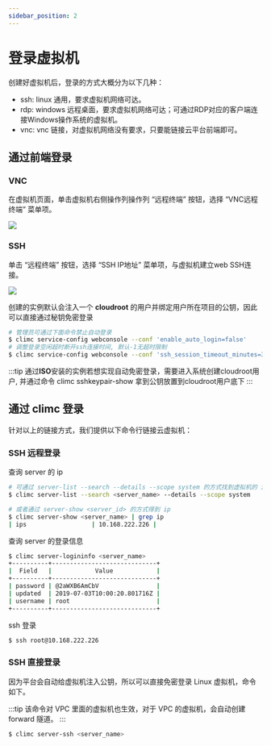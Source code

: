 ```yaml
---
sidebar_position: 2
---
```


# 登录虚拟机

创建好虚拟机后，登录的方式大概分为以下几种：

- ssh: linux 通用，要求虚拟机网络可达。
- rdp: windows 远程桌面，要求虚拟机网络可达；可通过RDP对应的客户端连接Windows操作系统的虚拟机。
- vnc: vnc 链接，对虚拟机网络没有要求，只要能链接云平台前端即可。

## 通过前端登录

### VNC

在虚拟机页面，单击虚拟机右侧操作列操作列 “远程终端” 按钮，选择 “VNC远程终端” 菜单项。

![](./images/webvnc.png)

### SSH

单击 “远程终端” 按钮，选择 “SSH IP地址” 菜单项，与虚拟机建立web SSH连接。


![](./images/webssh.png)

创建的实例默认会注入一个 **cloudroot** 的用户并绑定用户所在项目的公钥，因此可以直接通过秘钥免密登录

```bash
# 管理员可通过下面命令禁止自动登录
$ climc service-config webconsole --conf 'enable_auto_login=false'
# 调整登录空闲超时断开ssh连接时间, 默认-1无超时限制
$ climc service-config webconsole --conf 'ssh_session_timeout_minutes=30'
```

:::tip
通过**ISO**安装的实例若想实现自动免密登录，需要进入系统创建cloudroot用户, 并通过命令 climc sshkeypair-show 拿到公钥放置到cloudroot用户底下
:::


## 通过 climc 登录

针对以上的链接方式，我们提供以下命令行链接云虚拟机：

### SSH 远程登录

查询 server 的 ip

```bash
# 可通过 server-list --search --details --scope system 的方式找到虚拟机的 ip
$ climc server-list --search <server_name> --details --scope system

# 或者通过 server-show <server_id> 的方式得到 ip
$ climc server-show <server_name> | grep ip
| ips                  | 10.168.222.226 |
```

查询 server 的登录信息

```bash
$ climc server-logininfo <server_name>
+----------+-----------------------------+
|  Field   |            Value            |
+----------+-----------------------------+
| password | @2aWXB6AmCbV                |
| updated  | 2019-07-03T10:00:20.801716Z |
| username | root                        |
+----------+-----------------------------+
```

ssh 登录

```bash
$ ssh root@10.168.222.226
```

### SSH 直接登录

因为平台会自动给虚拟机注入公钥，所以可以直接免密登录 Linux 虚拟机，命令如下。

:::tip
该命令对 VPC 里面的虚拟机也生效，对于 VPC 的虚拟机，会自动创建 forward 隧道。
:::

```bash
$ climc server-ssh <server_name>
```

